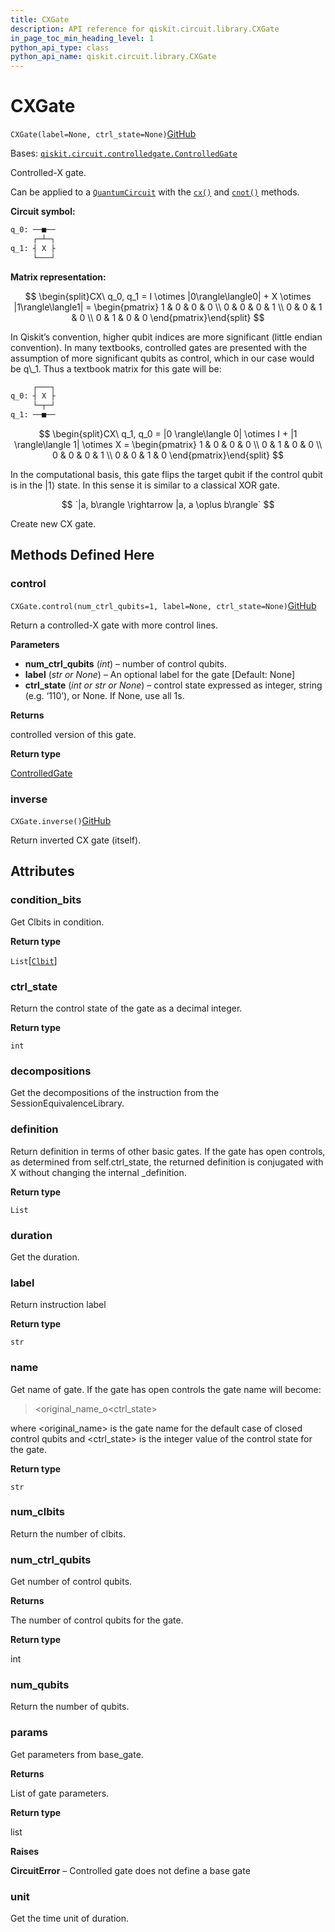 ```yaml
---
title: CXGate
description: API reference for qiskit.circuit.library.CXGate
in_page_toc_min_heading_level: 1
python_api_type: class
python_api_name: qiskit.circuit.library.CXGate
---
```


# CXGate

<span id="qiskit.circuit.library.CXGate" />

`CXGate(label=None, ctrl_state=None)`[GitHub](https://github.com/qiskit/qiskit/tree/stable/0.41/qiskit/circuit/library/standard_gates/x.py "view source code")

Bases: [`qiskit.circuit.controlledgate.ControlledGate`](qiskit.circuit.ControlledGate "qiskit.circuit.controlledgate.ControlledGate")

Controlled-X gate.

Can be applied to a [`QuantumCircuit`](qiskit.circuit.QuantumCircuit "qiskit.circuit.QuantumCircuit") with the [`cx()`](qiskit.circuit.QuantumCircuit#cx "qiskit.circuit.QuantumCircuit.cx") and [`cnot()`](qiskit.circuit.QuantumCircuit#cnot "qiskit.circuit.QuantumCircuit.cnot") methods.

**Circuit symbol:**

```python
q_0: ──■──
     ┌─┴─┐
q_1: ┤ X ├
     └───┘
```

**Matrix representation:**

$$
\begin{split}CX\ q_0, q_1 =
    I \otimes |0\rangle\langle0| + X \otimes |1\rangle\langle1| =
    \begin{pmatrix}
        1 & 0 & 0 & 0 \\
        0 & 0 & 0 & 1 \\
        0 & 0 & 1 & 0 \\
        0 & 1 & 0 & 0
    \end{pmatrix}\end{split}
$$

<Admonition title="Note" type="note">
  In Qiskit’s convention, higher qubit indices are more significant (little endian convention). In many textbooks, controlled gates are presented with the assumption of more significant qubits as control, which in our case would be q\_1. Thus a textbook matrix for this gate will be:

  ```python
       ┌───┐
  q_0: ┤ X ├
       └─┬─┘
  q_1: ──■──
  ```

  $$
  \begin{split}CX\ q_1, q_0 =
      |0 \rangle\langle 0| \otimes I + |1 \rangle\langle 1| \otimes X =
      \begin{pmatrix}
          1 & 0 & 0 & 0 \\
          0 & 1 & 0 & 0 \\
          0 & 0 & 0 & 1 \\
          0 & 0 & 1 & 0
      \end{pmatrix}\end{split}
  $$
</Admonition>

In the computational basis, this gate flips the target qubit if the control qubit is in the $|1\rangle$ state. In this sense it is similar to a classical XOR gate.

$$
`|a, b\rangle \rightarrow |a, a \oplus b\rangle`
$$

Create new CX gate.

## Methods Defined Here

### control

<span id="qiskit.circuit.library.CXGate.control" />

`CXGate.control(num_ctrl_qubits=1, label=None, ctrl_state=None)`[GitHub](https://github.com/qiskit/qiskit/tree/stable/0.41/qiskit/circuit/library/standard_gates/x.py "view source code")

Return a controlled-X gate with more control lines.

**Parameters**

*   **num\_ctrl\_qubits** (*int*) – number of control qubits.
*   **label** (*str or None*) – An optional label for the gate \[Default: None]
*   **ctrl\_state** (*int or str or None*) – control state expressed as integer, string (e.g. ‘110’), or None. If None, use all 1s.

**Returns**

controlled version of this gate.

**Return type**

[ControlledGate](qiskit.circuit.ControlledGate "qiskit.circuit.ControlledGate")

### inverse

<span id="qiskit.circuit.library.CXGate.inverse" />

`CXGate.inverse()`[GitHub](https://github.com/qiskit/qiskit/tree/stable/0.41/qiskit/circuit/library/standard_gates/x.py "view source code")

Return inverted CX gate (itself).

## Attributes

<span id="qiskit.circuit.library.CXGate.condition_bits" />

### condition\_bits

Get Clbits in condition.

**Return type**

`List`\[[`Clbit`](qiskit.circuit.Clbit "qiskit.circuit.classicalregister.Clbit")]

<span id="qiskit.circuit.library.CXGate.ctrl_state" />

### ctrl\_state

Return the control state of the gate as a decimal integer.

**Return type**

`int`

<span id="qiskit.circuit.library.CXGate.decompositions" />

### decompositions

Get the decompositions of the instruction from the SessionEquivalenceLibrary.

<span id="qiskit.circuit.library.CXGate.definition" />

### definition

Return definition in terms of other basic gates. If the gate has open controls, as determined from self.ctrl\_state, the returned definition is conjugated with X without changing the internal \_definition.

**Return type**

`List`

<span id="qiskit.circuit.library.CXGate.duration" />

### duration

Get the duration.

<span id="qiskit.circuit.library.CXGate.label" />

### label

Return instruction label

**Return type**

`str`

<span id="qiskit.circuit.library.CXGate.name" />

### name

Get name of gate. If the gate has open controls the gate name will become:

> \<original\_name\_o\<ctrl\_state>

where \<original\_name> is the gate name for the default case of closed control qubits and \<ctrl\_state> is the integer value of the control state for the gate.

**Return type**

`str`

<span id="qiskit.circuit.library.CXGate.num_clbits" />

### num\_clbits

Return the number of clbits.

<span id="qiskit.circuit.library.CXGate.num_ctrl_qubits" />

### num\_ctrl\_qubits

Get number of control qubits.

**Returns**

The number of control qubits for the gate.

**Return type**

int

<span id="qiskit.circuit.library.CXGate.num_qubits" />

### num\_qubits

Return the number of qubits.

<span id="qiskit.circuit.library.CXGate.params" />

### params

Get parameters from base\_gate.

**Returns**

List of gate parameters.

**Return type**

list

**Raises**

**CircuitError** – Controlled gate does not define a base gate

<span id="qiskit.circuit.library.CXGate.unit" />

### unit

Get the time unit of duration.

